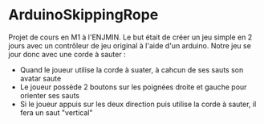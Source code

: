 # ArduinoSkippingRope

Projet de cours en M1 à l'ENJMIN. Le but était de créer un jeu simple en 2 jours avec un contrôleur de jeu original à l'aide d'un arduino. Notre jeu se jour donc avec une corde à sauter : 
* Quand le joueur utilise la corde à suater, à cahcun de ses sauts son avatar saute
* Le joueur possède 2 boutons sur les poignées droite et gauche pour orienter ses sauts
* Si le joueur appuis sur les deux direction puis utilise la corde à sauter, il fera un saut "vertical"
